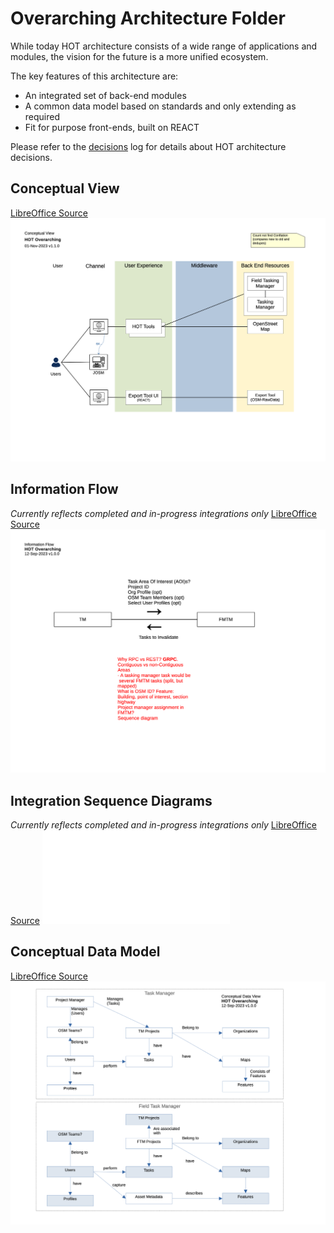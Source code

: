 # Overarching Architecture Folder
While today HOT architecture consists of a wide range of applications and modules, the vision for the future is a more unified ecosystem. 

The key features of this architecture are:
* An integrated set of back-end modules
* A common data model based on standards and only extending as required
* Fit for purpose front-ends, built on REACT

Please refer to the [decisions](/decisions) log for details about HOT architecture decisions.

## Conceptual View
[LibreOffice Source](Overarching%20Diagrams%20-%20Conceptual.odg)
![Conceptual View](Overarching%20Diagrams%20-%20Conceptual.png)

## Information Flow
*Currently reflects completed and in-progress integrations only*
[LibreOffice Source](Overarching%20Diagrams%20-%20Info%20Flow.odg)
![Information Flow Diagram](Overarching%20Diagrams%20-%20Info%20Flow.png)

## Integration Sequence Diagrams
*Currently reflects completed and in-progress integrations only*
[LibreOffice Source](Overarching%20Sequence%20Diagrams.odg)
![Sequence Diagrams](Overarching%20Sequence%20Diagrams.pdf)

## Conceptual Data Model
[LibreOffice Source](Overarching%20Data%20Model.odg)
![Conceptual Data Model](Overarching%20Data%20Model.png)
